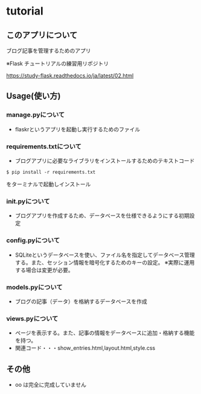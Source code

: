 # tutorial

## このアプリについて

ブログ記事を管理するためのアプリ

※Flask チュートリアルの練習用リポジトリ

https://study-flask.readthedocs.io/ja/latest/02.html

## Usage(使い方)


### manage.pyについて
- flaskrというアプリを起動し実行するためのファイル
### requirements.txtについて
- ブログアプリに必要なライブラリをインストールするためのテキストコード
```
$ pip install -r requirements.txt
```
をターミナルで起動しインストール

### __init__.pyについて
- ブログアプリを作成するため、データベースを仕様できるようにする初期設定

### config.pyについて
- SQLiteというデータベースを使い、ファイル名を指定してデータベース管理する。また、セッション情報を暗号化するためのキーの設定。
※実際に運用する場合は変更が必要。

### models.pyについて
- ブログの記事（データ）を格納するデータベースを作成

### views.pyについて
- ページを表示する。また、記事の情報をデータベースに追加・格納する機能を持つ。
- 関連コード・・・show_entries.html,layout.html,style.css

## その他
- oo は完全に完成していません